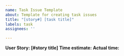 ```yaml
---
name: Task Issue Template
about: Template for creating task issues
title: "[story#] [task title]"
labels: task
assignees: ''

---
```


**User Story: [#story title]**
**Time estimate:**
**Actual time:**
